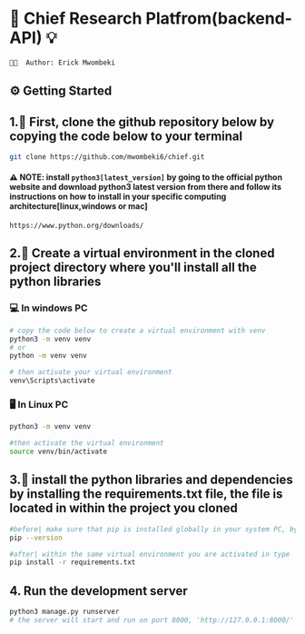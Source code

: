 # 🔱 Chief Research Platfrom(backend-API) 💡

```bash
👋🏾  Author: Erick Mwombeki
```

## ⚙️ Getting Started

## 1.🏏 First, clone the github repository below by copying the code below to your terminal

```bash
git clone https://github.com/mwombeki6/chief.git

```

#### ⚠️ NOTE: install `python3[latest_version]` by going to the official python website and download python3 latest version from there and follow its instructions on how to install in your specific computing architecture[linux,windows or mac]

`https://www.python.org/downloads/`

## 2.📌 Create a virtual environment in the cloned project directory where you'll install all the python libraries

### 💻 In windows PC

```bash
# copy the code below to create a virtual environment with venv
python3 -m venv venv
# or
python -m venv venv

# then activate your virtual environment
venv\Scripts\activate
```

### 🖥️ In Linux PC

```bash
python3 -m venv venv

#then activate the virtual environment
source venv/bin/activate

```

## 3.🥅 install the python libraries and dependencies by installing the requirements.txt file, the file is located in within the project you cloned

```bash
#before| make sure that pip is installed globally in your system PC, by typing code below in your terminal
pip --version

#after| within the same virtual environment you are activated in type
pip install -r requirements.txt
```

## 4. Run the development server

```bash
python3 manage.py runserver
# the server will start and run on port 8000, 'http://127.0.0.1:8000/' as a default port for django
```
